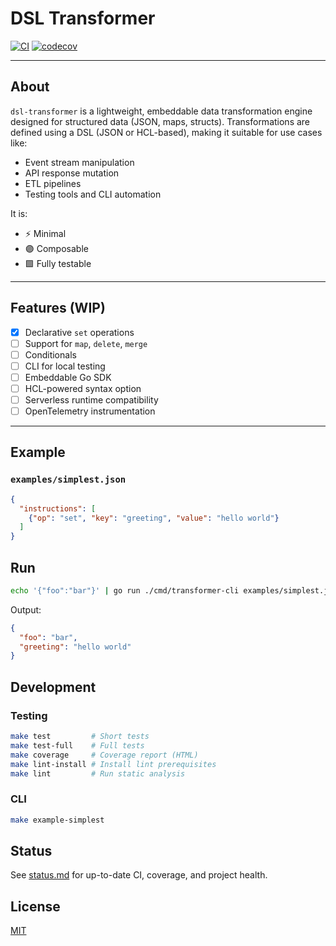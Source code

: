 # DSL Transformer

[![CI](https://github.com/tommed/dsl-transformer/actions/workflows/ci.yml/badge.svg)](https://github.com/tommed/dsl-transformer/actions/workflows/ci.yml)
[![codecov](https://codecov.io/gh/tommed/dsl-transformer/branch/main/graph/badge.svg)](https://codecov.io/gh/tommed/dsl-transformer)

---

## About

`dsl-transformer` is a lightweight, embeddable data transformation engine designed for structured data (JSON, maps, structs). Transformations are defined using a DSL (JSON or HCL-based), making it suitable for use cases like:

- Event stream manipulation
- API response mutation
- ETL pipelines
- Testing tools and CLI automation

It is:
- ⚡ Minimal
- 🟣 Composable
- 🟩 Fully testable

---

## Features (WIP)
- [x] Declarative `set` operations
- [ ] Support for `map`, `delete`, `merge`
- [ ] Conditionals
- [ ] CLI for local testing
- [ ] Embeddable Go SDK
- [ ] HCL-powered syntax option
- [ ] Serverless runtime compatibility
- [ ] OpenTelemetry instrumentation

---

## Example

### `examples/simplest.json`

```json
{
  "instructions": [
    {"op": "set", "key": "greeting", "value": "hello world"}
  ]
}
```

## Run

```bash
echo '{"foo":"bar"}' | go run ./cmd/transformer-cli examples/simplest.json
```

Output:

```json
{
  "foo": "bar",
  "greeting": "hello world"
}

```

## Development

### Testing

```bash
make test         # Short tests
make test-full    # Full tests
make coverage     # Coverage report (HTML)
make lint-install # Install lint prerequisites
make lint         # Run static analysis
```

### CLI

```bash
make example-simplest
```

## Status

See [status.md](./status.md) for up-to-date CI, coverage, and project health.

## License

[MIT](./LICENSE)